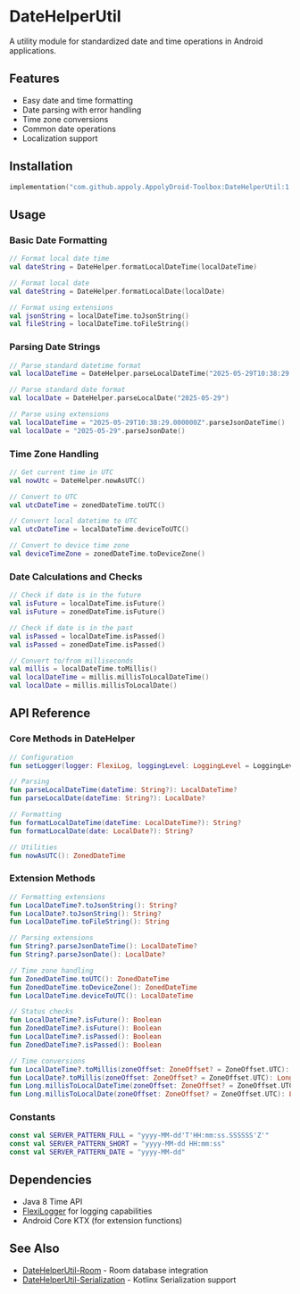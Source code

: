 # DateHelperUtil

A utility module for standardized date and time operations in Android applications.

## Features

- Easy date and time formatting
- Date parsing with error handling
- Time zone conversions
- Common date operations
- Localization support

## Installation

```gradle.kts
implementation("com.github.appoly.AppolyDroid-Toolbox:DateHelperUtil:1.1.3")
```

## Usage

### Basic Date Formatting

```kotlin
// Format local date time
val dateString = DateHelper.formatLocalDateTime(localDateTime)

// Format local date
val dateString = DateHelper.formatLocalDate(localDate)

// Format using extensions
val jsonString = localDateTime.toJsonString()
val fileString = localDateTime.toFileString()
```

### Parsing Date Strings

```kotlin
// Parse standard datetime format
val localDateTime = DateHelper.parseLocalDateTime("2025-05-29T10:38:29.000000Z")

// Parse standard date format
val localDate = DateHelper.parseLocalDate("2025-05-29")

// Parse using extensions
val localDateTime = "2025-05-29T10:38:29.000000Z".parseJsonDateTime()
val localDate = "2025-05-29".parseJsonDate()
```

### Time Zone Handling

```kotlin
// Get current time in UTC
val nowUtc = DateHelper.nowAsUTC()

// Convert to UTC
val utcDateTime = zonedDateTime.toUTC()

// Convert local datetime to UTC
val utcDateTime = localDateTime.deviceToUTC()

// Convert to device time zone
val deviceTimeZone = zonedDateTime.toDeviceZone()
```

### Date Calculations and Checks

```kotlin
// Check if date is in the future
val isFuture = localDateTime.isFuture()
val isFuture = zonedDateTime.isFuture()

// Check if date is in the past
val isPassed = localDateTime.isPassed()
val isPassed = zonedDateTime.isPassed()

// Convert to/from milliseconds
val millis = localDateTime.toMillis()
val localDateTime = millis.millisToLocalDateTime()
val localDate = millis.millisToLocalDate()
```

## API Reference

### Core Methods in DateHelper

```kotlin
// Configuration
fun setLogger(logger: FlexiLog, loggingLevel: LoggingLevel = LoggingLevel.NONE)

// Parsing
fun parseLocalDateTime(dateTime: String?): LocalDateTime?
fun parseLocalDate(dateTime: String?): LocalDate?

// Formatting
fun formatLocalDateTime(dateTime: LocalDateTime?): String?
fun formatLocalDate(date: LocalDate?): String?

// Utilities
fun nowAsUTC(): ZonedDateTime
```

### Extension Methods

```kotlin
// Formatting extensions
fun LocalDateTime?.toJsonString(): String?
fun LocalDate?.toJsonString(): String?
fun LocalDateTime.toFileString(): String

// Parsing extensions
fun String?.parseJsonDateTime(): LocalDateTime?
fun String?.parseJsonDate(): LocalDate?

// Time zone handling
fun ZonedDateTime.toUTC(): ZonedDateTime
fun ZonedDateTime.toDeviceZone(): ZonedDateTime
fun LocalDateTime.deviceToUTC(): LocalDateTime

// Status checks
fun LocalDateTime?.isFuture(): Boolean
fun ZonedDateTime?.isFuture(): Boolean
fun LocalDateTime?.isPassed(): Boolean
fun ZonedDateTime?.isPassed(): Boolean

// Time conversions
fun LocalDateTime?.toMillis(zoneOffset: ZoneOffset? = ZoneOffset.UTC): Long?
fun LocalDate?.toMillis(zoneOffset: ZoneOffset? = ZoneOffset.UTC): Long?
fun Long.millisToLocalDateTime(zoneOffset: ZoneOffset? = ZoneOffset.UTC): LocalDateTime
fun Long.millisToLocalDate(zoneOffset: ZoneOffset? = ZoneOffset.UTC): LocalDate
```

### Constants

```kotlin
const val SERVER_PATTERN_FULL = "yyyy-MM-dd'T'HH:mm:ss.SSSSSS'Z'"
const val SERVER_PATTERN_SHORT = "yyyy-MM-dd HH:mm:ss"
const val SERVER_PATTERN_DATE = "yyyy-MM-dd"
```

## Dependencies

- Java 8 Time API
- [FlexiLogger](https://github.com/projectdelta6/FlexiLogger) for logging capabilities
- Android Core KTX (for extension functions)

## See Also

- [DateHelperUtil-Room](../DateHelperUtil-Room/README.md) - Room database integration
- [DateHelperUtil-Serialization](../DateHelperUtil-Serialization/README.md) - Kotlinx Serialization support

